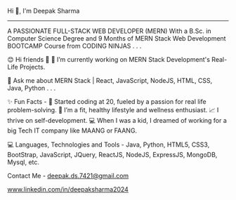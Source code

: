 Hi 👋, I'm Deepak Sharma
________________________________________________________________________________________________________
A PASSIONATE FULL-STACK WEB DEVELOPER (MERN)
With a B.Sc. in Computer Science Degree and 9 Months of MERN Stack Web Development BOOTCAMP Course from CODING NINJAS . . . 

😊 Hi friends 👋 
 🔭 I’m currently working on MERN Stack Development's Real-Life Projects.

 💬 Ask me about MERN Stack | React, JavaScript, NodeJS, HTML, CSS, Java, Python . . . 

✨ Fun Facts -
 🚀 Started coding at 20, fueled by a passion for real life problem-solving.
 🍏 I’m a fit, healthy lifestyle and wellness enthusiast.
 📈 I thrive on self-development.
 💻 When I was a kid, I dreamed of working for a big Tech IT company like MAANG or FAANG.


💻 Languages, Technologies and Tools -
Java, Python, HTML5, CSS3, BootStrap, JavaScript, JQuery, ReactJS, NodeJS, ExpressJS, MongoDB, Mysql, etc.

Contact Me -
deepak.ds.7421@gmail.com

www.linkedin.com/in/deepaksharma2024


